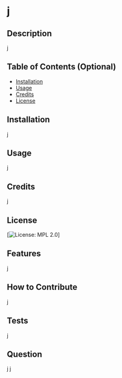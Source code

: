 # j

## Description
j

## Table of Contents (Optional)

- [Installation](#installation)
- [Usage](#usage)
- [Credits](#credits)
- [License](#license)

## Installation
j

## Usage
j

## Credits
j

## License
[![License: MPL 2.0](https://img.shields.io/badge/License-MPL_2.0-brightgreen.svg)]

## Features
j

## How to Contribute
j

## Tests
j

## Question
j
j

  